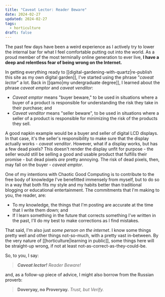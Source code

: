 ```yaml
---
title: "Caveat Lector: Reader Beware"
date: 2024-02-27
updated: 2024-02-27
tags:
  - horticulture
draft: false
---
```

The past few days have been a weird experience as I actively try to lower the internal bar for what I feel comfortable putting out into the world. As a proud member of the most terminally online generation to ever live, **I have a deep and relentless fear of being wrong on the Internet.**

In getting everything ready to [[digital-gardening-with-quartz|re-publish this site as my own digital garden]], I've started using the phrase "*caveat lector*" a lot. Back in [[qamo|my undergraduate degree]], I learned about the phrase *caveat emptor* and *caveat venditor*:

- *Caveat emptor* means "buyer beware," to be used in situations where a buyer of a product is responsible for understanding the risk they take in their purchase; and
- *Caveat venditor* means "seller beware", to be used in situations where a seller of a product is responsible for minimizing the risk of the products they sell.

A good napkin example would be a buyer and seller of digital LCD displays. In that case, it's the seller's responsibility to make sure that the display actually works - *caveat venditor*. However, what if a display works, but has a few dead pixels? This doesn't render the display unfit for purpose - the seller would still be selling a good and usable product that fulfills their promise - but dead pixels *are* pretty annoying. The risk of dead pixels, then, may fall on the buyer - *caveat emptor*.

One of my intentions with Chaotic Good Computing is to contribute to the free body of knowledge I've benefitted immensely from myself, but to do so in a way that both fits my style and my habits better than traditional blogging or educational entertainment. The commitments that I'm making to you, the reader, are:

- To my knowledge, the things that I'm posting are accurate at the time that I write them down; and
- If I learn something in the future that corrects something I've written in the past, I'll do my best to make corrections as I find mistakes.

That said, I'm also just *some person on the internet*. I know some things pretty well and other things not-so-much, with a pretty vast in-between. By the very nature of [[horticulture|learning in public]], some things here will be straight-up wrong, if not at least not-as-correct-as-they-could-be.

So, to you, I say:

> ***Caveat lector!*** 
> *Reader Beware!*

and, as a follow-up piece of advice, I might also borrow from the Russian proverb:

> **Doveryay, no Proveryay.**
> *Trust, but Verify.*

